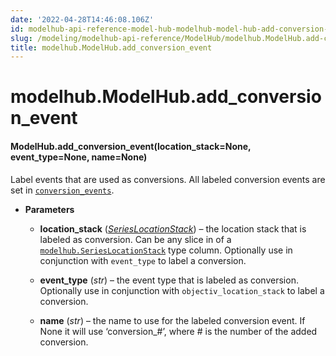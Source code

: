 ```yaml
---
date: '2022-04-28T14:46:08.106Z'
id: modelhub-api-reference-model-hub-modelhub-model-hub-add-conversion-event
slug: /modeling/modelhub-api-reference/ModelHub/modelhub.ModelHub.add-conversion-event/
title: modelhub.ModelHub.add_conversion_event
---
```


# modelhub.ModelHub.add_conversion_event


#### ModelHub.add_conversion_event(location_stack=None, event_type=None, name=None)
Label events that are used as conversions. All labeled conversion events are set in
[`conversion_events`](modelhub.ModelHub.conversion-events/#modelhub.ModelHub.conversion-events).


* **Parameters**

    
    * **location_stack** ([*SeriesLocationStack*](../SeriesLocationStack/modelhub.SeriesLocationStack/#modelhub.SeriesLocationStack)) – the location stack that is labeled as conversion. Can be any slice in of a
    [`modelhub.SeriesLocationStack`](../SeriesLocationStack/modelhub.SeriesLocationStack/#modelhub.SeriesLocationStack) type column. Optionally use in conjunction with
    `event_type` to label a conversion.


    * **event_type** (*str*) – the event type that is labeled as conversion. Optionally use in conjunction with
    `objectiv_location_stack` to label a conversion.


    * **name** (*str*) – the name to use for the labeled conversion event. If None it will use ‘conversion_#’,
    where # is the number of the added conversion.


<!-- !! processed by numpydoc !! -->
